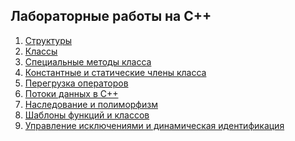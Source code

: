 ## Лабораторные работы на C++

<ol>
    <li><a href="https://github.com/allicen/Labs_C_plus_plus/tree/main/lab1">Структуры</a></li>
    <li><a href="https://github.com/allicen/Labs_C_plus_plus/tree/main/lab2">Классы</a></li>
    <li><a href="https://github.com/allicen/Labs_C_plus_plus/tree/main/lab3">Специальные методы класса</a></li>
    <li><a href="https://github.com/allicen/Labs_C_plus_plus/tree/main/lab4">Константные и статические члены класса</a></li>
    <li><a href="https://github.com/allicen/Labs_C_plus_plus/tree/main/lab5">Перегрузка операторов</a></li>
    <li><a href="https://github.com/allicen/Labs_C_plus_plus/tree/main/lab6">Потоки данных в С++</a></li>
    <li><a href="https://github.com/allicen/Labs_C_plus_plus/tree/main/lab7">Наследование и полиморфизм</a></li>
    <li><a href="https://github.com/allicen/Labs_C_plus_plus/tree/main/lab8">Шаблоны функций и классов</a></li>
    <li><a href="https://github.com/allicen/Labs_C_plus_plus/tree/main/lab9">Управление исключениями и динамическая идентификация</a></li>
</ol>
